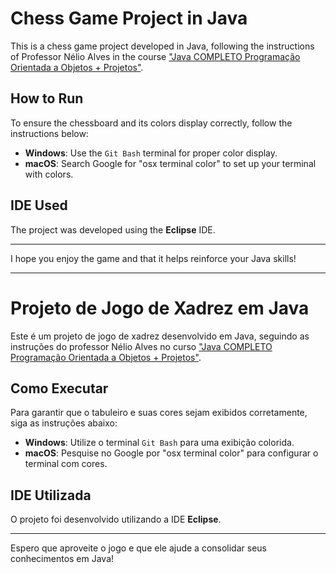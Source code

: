 # Chess Game Project in Java

This is a chess game project developed in Java, following the instructions of Professor Nélio Alves in the course ["Java COMPLETO Programação Orientada a Objetos + Projetos"](https://www.udemy.com/course/java-curso-completo/).

## How to Run

To ensure the chessboard and its colors display correctly, follow the instructions below:

- **Windows**: Use the `Git Bash` terminal for proper color display.
- **macOS**: Search Google for "osx terminal color" to set up your terminal with colors.

## IDE Used

The project was developed using the **Eclipse** IDE.

---

I hope you enjoy the game and that it helps reinforce your Java skills!

--------------------------------------------------------------------------
# Projeto de Jogo de Xadrez em Java

Este é um projeto de jogo de xadrez desenvolvido em Java, seguindo as instruções do professor Nélio Alves no curso ["Java COMPLETO Programação Orientada a Objetos + Projetos"](https://www.udemy.com/course/java-curso-completo/).

## Como Executar

Para garantir que o tabuleiro e suas cores sejam exibidos corretamente, siga as instruções abaixo:

- **Windows**: Utilize o terminal `Git Bash` para uma exibição colorida.
- **macOS**: Pesquise no Google por "osx terminal color" para configurar o terminal com cores.

## IDE Utilizada

O projeto foi desenvolvido utilizando a IDE **Eclipse**.

---

Espero que aproveite o jogo e que ele ajude a consolidar seus conhecimentos em Java!
